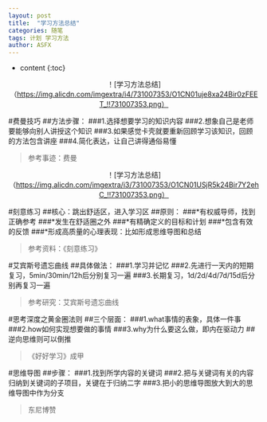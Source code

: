 ```yaml
---
layout: post
title:  "学习方法总结"
categories: 随笔
tags: 计划 学习方法
author: ASFX
---
```


* content
{:toc}
<center> <!--开始居中对齐-->

！[学习方法总结]（https://img.alicdn.com/imgextra/i4/731007353/O1CN01uje8xa24Bir0zFEET_!!731007353.png）
</center> <!--结束居中对齐-->




#费曼技巧
##方法步骤：
###1.选择想要学习的知识内容
###2.想象自己是老师要能够向别人讲授这个知识
###3.如果感觉卡壳就要重新回顾学习该知识，回顾的方法包含讲座
###4.简化表达，让自己讲得通俗易懂
>参考事迹：费曼
<center> <!--开始居中对齐-->

！[学习方法总结]（https://img.alicdn.com/imgextra/i3/731007353/O1CN01USjR5k24Bir7Y2ehC_!!731007353.png）
</center> <!--结束居中对齐-->

#刻意练习
##核心：跳出舒适区，进入学习区
##原则：
###*有权威导师，找到正确参考
###*发生在舒适圈之外
###*有精确定义的目标和计划
###*包含有效的反馈
###*形成高质量的心理表现：比如形成思维导图和总结
>参考资料：《刻意练习》

#艾宾斯号遗忘曲线
##具体做法：
###1.学习并记忆
###2.先进行一天内的短期复习，5min/30min/12h后分别复习一遍
###3.长期复习，1d/2d/4d/7d/15d后分别再复习一遍
>参考研究：艾宾斯号遗忘曲线

#思考深度之黄金圈法则
##三个层面：
###1.what事情的表象，具体一件事
###2.how如何实现想要做的事情
###3.why为什么要这么做，即内在驱动力
##逆向思维则可以倒推
>《好好学习》成甲

#思维导图
##步骤：
###1.找到所学内容的关键词
###2.把与关键词有关的内容归纳到关键词的子项目，关键在于归纳二字
###3.把小的思维导图放大到大的思维导图中作为分支
>东尼博赞

